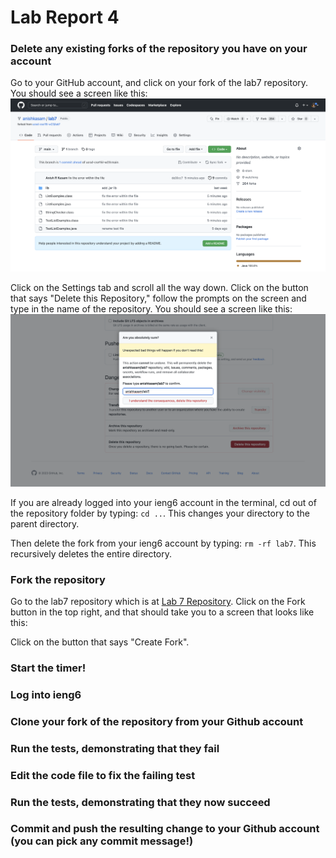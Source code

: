 # Lab Report 4

### Delete any existing forks of the repository you have on your account

Go to your GitHub account, and click on your fork of the lab7 repository. You should see a screen like this:
![Image](images/repohome.png)

Click on the Settings tab and scroll all the way down. Click on the button that says "Delete this Repository," follow the prompts on the screen and type in the name of the repository. You should see a screen like this:
![Image](images/repodelete.png)

If you are already logged into your ieng6 account in the terminal, cd out of the repository folder by typing:
`cd ..`.
This changes your directory to the parent directory.

Then delete the fork from your ieng6 account by typing:
`rm -rf lab7`.
This recursively deletes the entire directory.

### Fork the repository

Go to the lab7 repository which is at [Lab 7 Repository](https://github.com/ucsd-cse15l-w23/lab7). Click on the Fork button in the top right, and that should take you to a screen that looks like this:

Click on the button that says "Create Fork".

### Start the timer!

### Log into ieng6

### Clone your fork of the repository from your Github account

### Run the tests, demonstrating that they fail

### Edit the code file to fix the failing test

### Run the tests, demonstrating that they now succeed

### Commit and push the resulting change to your Github account (you can pick any commit message!)
